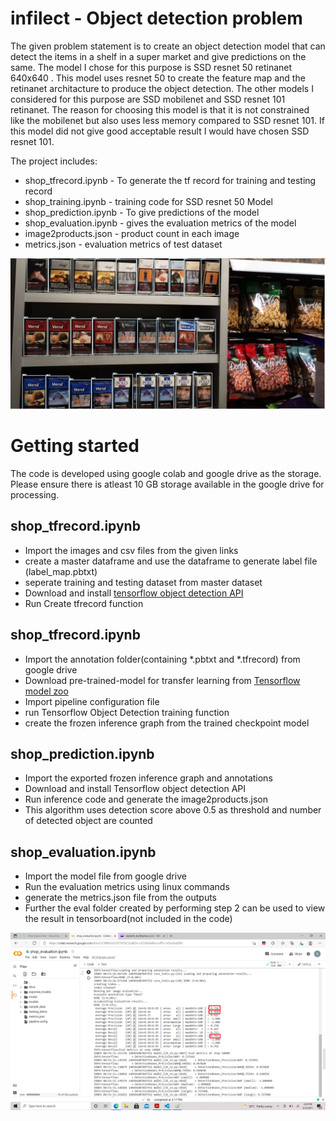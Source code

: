 # infilect - Object detection problem

The given problem statement is to create an object detection model that can detect the items in a shelf in a super market and give predictions on the same. The model I chose for this purpose is SSD resnet 50 retinanet 640x640 . This model uses resnet 50 to create the feature map and the retinanet architacture to produce the object detection. The other models I considered for this purpose are SSD mobilenet and SSD resnet 101 retinanet. The reason for choosing this model is that it is not constrained like the mobilenet but also uses less memory compared to SSD resnet 101. If this model did not give good acceptable result I would have chosen SSD resnet 101. 

The project includes:
* shop_tfrecord.ipynb - To generate the tf record for training and testing record
* shop_training.ipynb - training code for SSD resnet 50 Model
* shop_prediction.ipynb - To give predictions of the model
* shop_evaluation.ipynb - gives the evaluation metrics of the model
* image2products.json - product count in each image
* metrics.json - evaluation metrics of test dataset

![Object Detection Sample](asset/object_detection.jpg)

# Getting started

The code is developed using google colab and google drive as the storage. Please ensure there is atleast 10 GB storage available in the google drive for processing.

## shop_tfrecord.ipynb
* Import the images and csv files from the given links
* create a master dataframe and use the dataframe to generate label file (label_map.pbtxt)
* seperate training and testing dataset from master dataset
* Download and install [tensorflow object detection API](https://tensorflow-object-detection-api-tutorial.readthedocs.io/en/latest/install.html)
* Run Create tfrecord function

## shop_tfrecord.ipynb
* Import the annotation folder(containing *.pbtxt and *.tfrecord) from google drive 
* Download pre-trained-model for transfer learning from [Tensorflow model zoo](https://github.com/tensorflow/models/blob/master/research/object_detection/g3doc/tf2_detection_zoo.md)
* Import pipeline configuration file 
* run Tensorflow Object Detection training function
* create the frozen inference graph from the trained checkpoint model

## shop_prediction.ipynb
* Import the exported frozen inference graph and annotations
* Download and install Tensorflow object detection API
* Run inference code and generate the image2products.json
* This algorithm uses detection score above 0.5 as threshold and number of detected object are counted

## shop_evaluation.ipynb
* Import the model file from google drive
* Run the evaluation metrics using linux commands
* generate the metrics.json file from the outputs
* Further the eval folder created by performing step 2 can be used to view the result in tensorboard(not included in the code)

![Evaluation Metrics](asset/tfod_metric.png)




